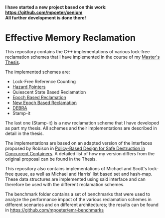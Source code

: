 **I have started a new project based on this work: https://github.com/mpoeter/xenium  
All further development is done there!**

# Effective Memory Reclamation
This repository contains the C++ implementations of various
lock-free reclamation schemes that I have implemented in
the course of my [Master's Thesis](http://www.ub.tuwien.ac.at/dipl/VL/51367.pdf).

The implemented schemes are:
* Lock-Free Reference Counting 
* [Hazard Pointers](http://www.cs.otago.ac.nz/cosc440/readings/hazard-pointers.pdf)
* Quiescent State Based Reclamation
* [Epoch Based Reclamation](https://www.cl.cam.ac.uk/techreports/UCAM-CL-TR-579.pdf)
* [New Epoch Based Reclamation](http://csng.cs.toronto.edu/publication_files/0000/0159/jpdc07.pdf)
* [DEBRA](http://www.cs.utoronto.ca/~tabrown/debra/paper.podc15.pdf)
* Stamp-it

The last one (Stamp-it) is a new reclamation scheme that
I have developed as part my thesis. All schemes and their
implementations are described in detail in the thesis.

The implementations are based on an adapted version
of the interfaces proposed by Robison in [Policy-Based Design
for Safe Destruction in Concurrent Containers](http://www.open-std.org/JTC1/SC22/WG21/docs/papers/2013/n3712.pdf).
A detailed list of how my version differs from the original proposal
can be found in the Thesis.

This repository also contains implementations of Michael and Scott's
lock-free queue, as well as Michael and Harris' list based set
and hash-map. These data structures are implemented using said
interface and can therefore be used with the different reclamation
schemes.

The benchmark folder contains a set of benchmarks that were
used to analyze the performance impact of the various reclamation
schemes in different scenarios and on different architectures;
the results can be found in https://github.com/mpoeter/emr-benchmarks
